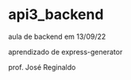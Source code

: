 # api3_backend

aula de backend em 13/09/22

aprendizado de express-generator

prof. José Reginaldo
